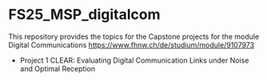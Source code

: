 # FS25_MSP_digitalcom
This repository provides the topics for the Capstone projects for the module Digital Communications https://www.fhnw.ch/de/studium/module/9107973

- Project 1 CLEAR: Evaluating Digital Communication Links under Noise and Optimal Reception
